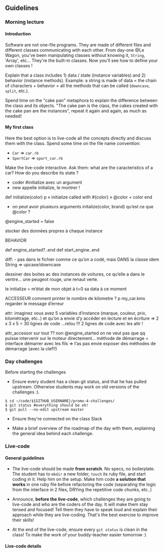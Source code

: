 ## Guidelines

### Morning lecture

#### Introduction
Software are not one-file programs. They are made of different files and different classes communicating with each other. From day-one @Le Wagon, you've been manipulating classes without knowing it, `String`, 'Array', etc... They're the built-in classes. Now you'll see how to define your own classes !


Explain that a class includes 1) data / state (instance variables) and 2) behavior (instance methods). Example: a string is made of data = the chain of characters + behavior = all the methods that can be called (`downcase`, `split`, etc.).

Spend time on the "cake pan" metaphora to explain the difference between the class and its objects. "The cake pan is the class, the cakes created with the cake pan are the instances", repeat it again and again, as much as needed!


#### My first class

Here the best option is to live-code all the concepts directly and discuss them with the class. Spend some time on the file name convention:
- `Car` => `car.rb`
- `SportCar` => `sport_car.rb`

Make the live-code interactive. Ask them: what are the caracteristics of a car? How do you describe its state ?


- coder #initialize avec un argument
- new appelle initialize, le montrer !

def initialize(color)
     p « initialize called with #{color} »
     @color = color
end

- on peut avoir plusieurs arguments initalize(color, brand)
qu’est ce que @color ?

@engine_started = false

stocker des données propres à chaque instance

BEHAVIOR

def engine_started?..end
def start_engine..end

diff: - pas dans le fichier comme ce qu’on a codé, mais DANS la classe
idem String => upcase/downcase

dessiner des boites ac des instances de voitures, ce qu’elle a dans le ventre… une peugeot rouge, une renaut verte.


le initialize = m’état de mon objet à t=0 sa data à ce moment

ACCESSEUR
comment printer le nombre de kilometre ?
p my_car.kms
regarder le message d’erreur

attr: imaginez vous avez 5 variables d’instance (marque, couleur, prix, kilométrage, etc..) et qu’on a envie d’y accéder en lecture et en écriture => 2 x 3 x 5 = 30 lignes de code …relou !!! 2 lignes de code avec les attr !


attr_accessor sur tout ??
non @engine_started on ne veut pas que qq puisse intervenir sur le moteur directement…
méthode de démarrage = interface
démarrer avec les fils => t’as pas envie
exposer des méthodes de démarrage (avec la clef!!)







### Day challenges

Before starting the challenges

- Ensure every student has a clean git status, and that he has pulled upstream. Otherwise students may work on old versions of the challenges :).

```
$ cd ~/code/${GITHUB_USERNAME}/promo-4-challenges/
$ git status #everything should be ok!
$ git pull --no-edit upstream master
```

- Ensure they're connected on the class Slack

- Make a brief overview of the roadmap of the day with them, explaining the general idea behind each challenge.

### Live-code

#### General guidelines
- The live-code should be made **from scratch**. No specs, no boilerplate. The student has to `mkdir` a new folder, `touch` its ruby file, and start coding in it. Help him on the setup. Make him code **a solution that works** in one ruby file before refactoring the code (separating the logic from the interface in 2 files, DRYing the repetitive code chunks, etc..)

- Announce, **before the live-code**, which challenges they are going to live-code and who are the coders of the day. It will make them stay tensed and focused! Tell them they have to speak loud and explain their approach while they are live-coding. That's the best exercise to improve their skills!

- At the end of the live-code, ensure every `git status` is clean in the class! To make the work of your buddy-teacher easier tomorrow :)


#### Live-code details

